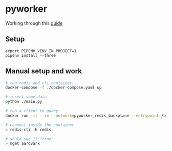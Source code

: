 # pyworker
Working through this [guide](https://realpython.com/python-redis/)

## Setup

```
export PIPENV_VENV_IN_PROJECT=1
pipenv install --three
```

## Manual setup and work

```sh
# run redis and cli container.
docker-compose -f ./docker-compose.yaml up 

# insert some data 
python ./main.py   

# run a client to query
docker run -it --rm --network=pyworker_redis_backplane --entrypoint /bin/sh redis:5.0.4-alpine

# connect inside the container
> redis-cli -h redis

# shuld see 1) "true"
> mget aardvark
```


